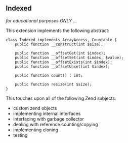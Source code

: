 Indexed
------
*for educational purposes ONLY ...*

This extension implements the following abstract:

	class Indexed implements ArrayAccess, Countable {
		public function __construct(int $size);

		public function __offsetGet(int $index);
		public function __offsetSet(int $index, $value);
		public function __offsetExists(int $index);
		public function __offsetUnset(int $index);

		public function count() : int;

		public function resize(int $size);
	}

This touches upon all of the following Zend subjects:

 - custom zend objects
 - implementing internal interfaces
 - interfacing with garbage collector
 - dealing with reference counting/copying
 - implementing cloning
 - testing
